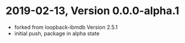 2019-02-13, Version 0.0.0-alpha.1
=========================
 * forked from loopback-ibmdb Version 2.5.1
 * initial push, package in alpha state